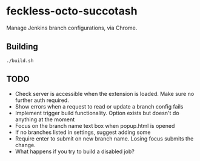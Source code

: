 # feckless-octo-succotash
Manage Jenkins branch configurations, via Chrome.

## Building

`./build.sh`

## TODO
* Check server is accessible when the extension is loaded. Make sure no further auth required.
* Show errors when a request to read or update a branch config fails
* Implement trigger build functionality. Option exists but doesn't do anything at the moment
* Focus on the branch name text box when popup.html is opened
* If no branches listed in settings, suggest adding some
* Require enter to submit on new branch name. Losing focus submits the change.
* What happens if you try to build a disabled job?
